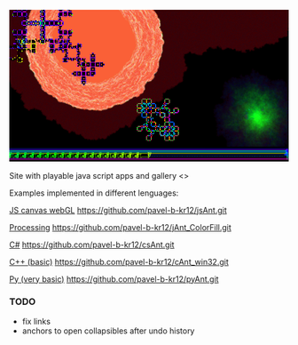 ![different ants](/scr/composition.png "composition from different apps")

Site with playable java script apps and gallery <>

Examples implemented in different lenguages:

[JS canvas webGL](https://github.com/pavel-b-kr12/jsAnt)	https://github.com/pavel-b-kr12/jsAnt.git

[Processing](https://github.com/pavel-b-kr12/jAnt_ColorFill)	https://github.com/pavel-b-kr12/jAnt_ColorFill.git

[C#](https://github.com/pavel-b-kr12/csAnt)	https://github.com/pavel-b-kr12/csAnt.git

[C++ (basic)](https://github.com/pavel-b-kr12/cAnt_win32)	https://github.com/pavel-b-kr12/cAnt_win32.git

[Py (very basic)](https://github.com/pavel-b-kr12/pyAnt)	https://github.com/pavel-b-kr12/pyAnt.git


### TODO
* fix links
* anchors to open collapsibles after undo history


